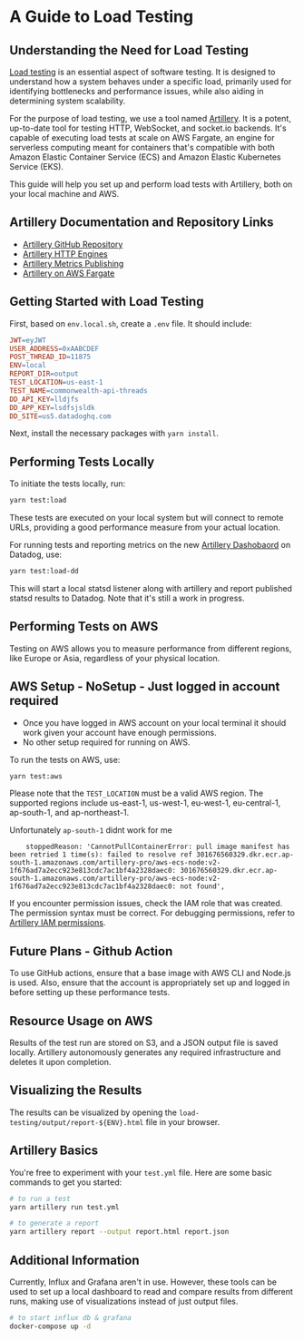 # A Guide to Load Testing

## Understanding the Need for Load Testing

[Load testing](https://github.com/hicommonwealth/commonwealth/wiki/benchmark) is an essential aspect of software testing. It is designed to understand how a system behaves under a specific load, primarily used for identifying bottlenecks and performance issues, while also aiding in determining system scalability.

For the purpose of load testing, we use a tool named [Artillery](https://github.com/artilleryio/artillery). It is a potent, up-to-date tool for testing HTTP, WebSocket, and socket.io backends. It's capable of executing load tests at scale on AWS Fargate, an engine for serverless computing meant for containers that's compatible with both Amazon Elastic Container Service (ECS) and Amazon Elastic Kubernetes Service (EKS). 

This guide will help you set up and perform load tests with Artillery, both on your local machine and AWS.

## Artillery Documentation and Repository Links

- [Artillery GitHub Repository](https://github.com/artilleryio/artillery)  
- [Artillery HTTP Engines](https://www.artillery.io/docs/reference/engines/http)   
- [Artillery Metrics Publishing](https://www.artillery.io/docs/reference/extensions/publish-metrics#datadog)   
- [Artillery on AWS Fargate](https://www.artillery.io/docs/load-testing-at-scale/aws-fargate) 

## Getting Started with Load Testing

First, based on `env.local.sh`, create a `.env` file. It should include:

```makefile
JWT=eyJWT
USER_ADDRESS=0xAABCDEF
POST_THREAD_ID=11875
ENV=local
REPORT_DIR=output
TEST_LOCATION=us-east-1
TEST_NAME=commonwealth-api-threads
DD_API_KEY=lldjfs
DD_APP_KEY=lsdfsjsldk
DD_SITE=us5.datadoghq.com
```

Next, install the necessary packages with `yarn install`.

## Performing Tests Locally

To initiate the tests locally, run:

```bash
yarn test:load
```

These tests are executed on your local system but will connect to remote URLs, providing a good performance measure from your actual location.

For running tests and reporting metrics on the new [Artillery Dashobaord](https://us5.datadoghq.com/dashboard/z7m-wbf-b2z/artillery) on Datadog, use:

```bash
yarn test:load-dd
```
This will start a local statsd listener along with artillery and report published statsd results to Datadog. Note that it's still a work in progress.

## Performing Tests on AWS

Testing on AWS allows you to measure performance from different regions, like Europe or Asia, regardless of your physical location.

## AWS Setup - NoSetup - Just logged in account required
- Once you have logged in AWS account on your local terminal it should work given your account have enough permissions.
- No other setup required for running on AWS.

To run the tests on AWS, use:

```bash
yarn test:aws
```

Please note that the `TEST_LOCATION` must be a valid AWS region. The supported regions include us-east-1, us-west-1, eu-west-1, eu-central-1, ap-south-1, and ap-northeast-1.

Unfortunately `ap-south-1` didnt work for me
```
    stoppedReason: 'CannotPullContainerError: pull image manifest has been retried 1 time(s): failed to resolve ref 301676560329.dkr.ecr.ap-south-1.amazonaws.com/artillery-pro/aws-ecs-node:v2-1f676ad7a2ecc923e813cdc7ac1bf4a2328daec0: 301676560329.dkr.ecr.ap-south-1.amazonaws.com/artillery-pro/aws-ecs-node:v2-1f676ad7a2ecc923e813cdc7ac1bf4a2328daec0: not found',
```

If you encounter permission issues, check the IAM role that was created. The permission syntax must be correct. For debugging permissions, refer to [Artillery IAM permissions](https://www.artillery.io/docs/load-testing-at-scale/aws-fargate#iam-permissions).

## Future Plans - Github Action

To use GitHub actions, ensure that a base image with AWS CLI and Node.js is used. Also, ensure that the account is appropriately set up and logged in before setting up these performance tests.

## Resource Usage on AWS

Results of the test run are stored on S3, and a JSON output file is saved locally. Artillery autonomously generates any required infrastructure and deletes it upon completion.

## Visualizing the Results

The results can be visualized by opening the `load-testing/output/report-${ENV}.html` file in your browser.

## Artillery Basics

You're free to experiment with your `test.yml` file. Here are some basic commands to get you started:

```bash
# to run a test
yarn artillery run test.yml

# to generate a report
yarn artillery report --output report.html report.json
```

## Additional Information

Currently, Influx and Grafana aren't in use. However, these tools can be used to set up a local dashboard to read and compare results from different runs, making use of visualizations instead of just output files.

```bash
# to start influx db & grafana
docker-compose up -d
```
